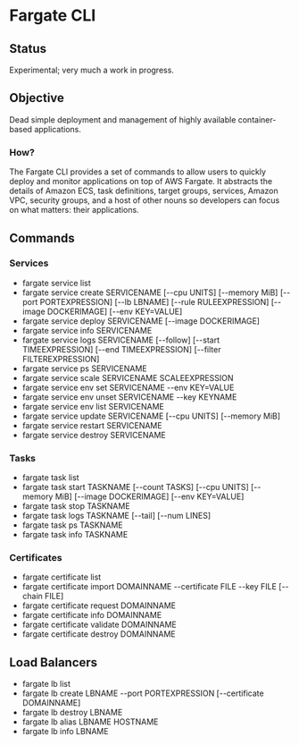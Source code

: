 # Fargate CLI

## Status

Experimental; very much a work in progress.

## Objective

Dead simple deployment and management of highly available container-based
applications.

### How?

The Fargate CLI provides a set of commands to allow users to quickly deploy and
monitor applications on top of AWS Fargate. It abstracts the details of Amazon
ECS, task definitions, target groups, services, Amazon VPC, security groups, and
a host of other nouns so developers can focus on what matters: their
applications.

## Commands

### Services

- fargate service list
- fargate service create SERVICENAME [--cpu UNITS] [--memory MiB] [--port PORTEXPRESSION] [--lb LBNAME] [--rule RULEEXPRESSION] [--image DOCKERIMAGE] [--env KEY=VALUE]
- fargate service deploy SERVICENAME [--image DOCKERIMAGE]
- fargate service info SERVICENAME
- fargate service logs SERVICENAME [--follow] [--start TIMEEXPRESSION] [--end TIMEEXPRESSION] [--filter FILTEREXPRESSION]
- fargate service ps SERVICENAME
- fargate service scale SERVICENAME SCALEEXPRESSION
- fargate service env set SERVICENAME --env KEY=VALUE
- fargate service env unset SERVICENAME --key KEYNAME
- fargate service env list SERVICENAME
- fargate service update SERVICENAME [--cpu UNITS] [--memory MiB]
- fargate service restart SERVICENAME
- fargate service destroy SERVICENAME

### Tasks

- fargate task list
- fargate task start TASKNAME [--count TASKS] [--cpu UNITS] [--memory MiB] [--image DOCKERIMAGE] [--env KEY=VALUE]
- fargate task stop TASKNAME
- fargate task logs TASKNAME [--tail] [--num LINES]
- fargate task ps TASKNAME
- fargate task info TASKNAME

### Certificates

- fargate certificate list
- fargate certificate import DOMAINNAME --certificate FILE --key FILE [--chain FILE]
- fargate certificate request DOMAINNAME
- fargate certificate info DOMAINNAME
- fargate certificate validate DOMAINNAME
- fargate certificate destroy DOMAINNAME

## Load Balancers

- fargate lb list
- fargate lb create LBNAME --port PORTEXPRESSION [--certificate DOMAINNAME]
- fargate lb destroy LBNAME
- fargate lb alias LBNAME HOSTNAME
- fargate lb info LBNAME

